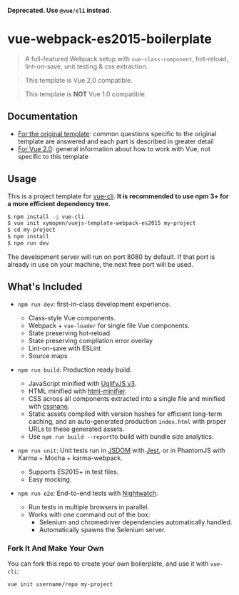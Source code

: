 **Deprecated. Use `@vue/cli` instead.**


# vue-webpack-es2015-boilerplate

> A full-featured Webpack setup with `vue-class-component`, hot-reload, lint-on-save, unit testing & css extraction.

> This template is Vue 2.0 compatible.

> This template is **NOT** Vue 1.0 compatible.

## Documentation

- [For the original template](http://vuejs-templates.github.io/webpack): common questions specific to the original template are answered and each part is described in greater detail
- [For Vue 2.0](http://vuejs.org/guide/): general information about how to work with Vue, not specific to this template

## Usage

This is a project template for [vue-cli](https://github.com/vuejs/vue-cli). **It is recommended to use npm 3+ for a more efficient dependency tree.**

``` bash
$ npm install -g vue-cli
$ vue init xymopen/vuejs-template-webpack-es2015 my-project
$ cd my-project
$ npm install
$ npm run dev
```

The development server will run on port 8080 by default. If that port is already in use on your machine, the next free port will be used.

## What's Included

- `npm run dev`: first-in-class development experience.
  - Class-style Vue components.
  - Webpack + `vue-loader` for single file Vue components.
  - State preserving hot-reload
  - State preserving compilation error overlay
  - Lint-on-save with ESLint
  - Source maps

- `npm run build`: Production ready build.
  - JavaScript minified with [UglifyJS v3](https://github.com/mishoo/UglifyJS2/tree/harmony).
  - HTML minified with [html-minifier](https://github.com/kangax/html-minifier).
  - CSS across all components extracted into a single file and minified with [cssnano](https://github.com/ben-eb/cssnano).
  - Static assets compiled with version hashes for efficient long-term caching, and an auto-generated production `index.html` with proper URLs to these generated assets.
  - Use `npm run build --report`to build with bundle size analytics.

- `npm run unit`: Unit tests run in [JSDOM](https://github.com/tmpvar/jsdom) with [Jest](https://facebook.github.io/jest/), or in PhantomJS with Karma + Mocha + karma-webpack.
  - Supports ES2015+ in test files.
  - Easy mocking.

- `npm run e2e`: End-to-end tests with [Nightwatch](http://nightwatchjs.org/).
  - Run tests in multiple browsers in parallel.
  - Works with one command out of the box:
    - Selenium and chromedriver dependencies automatically handled.
    - Automatically spawns the Selenium server.

### Fork It And Make Your Own

You can fork this repo to create your own boilerplate, and use it with `vue-cli`:

``` bash
vue init username/repo my-project
```
